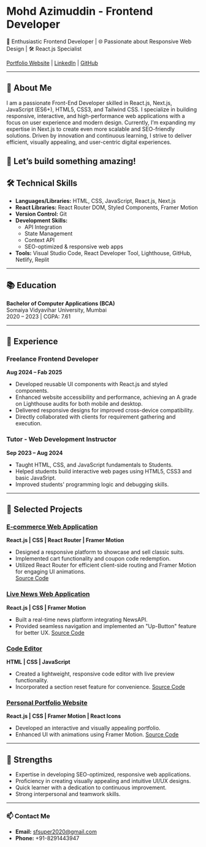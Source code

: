 # Mohd Azimuddin - Frontend Developer

🚀 Enthusiastic Frontend Developer | 🌐 Passionate about Responsive Web Design | 🛠️ React.js Specialist

[Portfolio Website](https://mohdazimuddinport.netlify.app) | [LinkedIn](https://linkedin.com/in/mohd-azimuddin-shaikh-34284b202) | [GitHub](https://github.com/MohdAzimuddin)

---

## 👋 About Me
I am a passionate Front-End Developer skilled in React.js, Next.js, JavaScript (ES6+), HTML5, CSS3, and Tailwind CSS. I specialize in building responsive, interactive, and high-performance web applications with a focus on user experience and modern design. Currently, I’m expanding my expertise in Next.js to create even more scalable and SEO-friendly solutions. Driven by innovation and continuous learning, I strive to deliver efficient, visually appealing, and user-centric digital experiences.

🚀 Let’s build something amazing!
---

## 🛠️ Technical Skills

- **Languages/Libraries:** HTML, CSS, JavaScript, React.js, Next.js
- **React Libraries:** React Router DOM, Styled Components, Framer Motion
- **Version Control:** Git
- **Development Skills:**
  - API Integration
  - State Management
  - Context API
  - SEO-optimized & responsive web apps
- **Tools:** Visual Studio Code, React Developer Tool, Lighthouse, GitHub, Netlify, Replit

---

## 📚 Education

**Bachelor of Computer Applications (BCA)**  
Somaiya Vidyavihar University, Mumbai  
2020 – 2023 | CGPA: 7.61

---

## 💼 Experience

### **Freelance Frontend Developer**
**Aug 2024 – Fab 2025**
- Developed reusable UI components with React.js and styled components.
- Enhanced website accessibility and performance, achieving an A grade on Lighthouse audits for both mobile and desktop.
- Delivered responsive designs for improved cross-device compatibility.
- Directly collaborated with clients for requirement gathering and execution.

 ### **Tutor - Web Development Instructor**
 **Sep 2023 – Aug 2024**
- Taught HTML, CSS, and JavaScript fundamentals to Students.
- Helped students build interactive web pages using HTML5, CSS3 and basic JavaSript.
- Improved students' programming logic and debugging skills.

---
## 🌟 Selected Projects

### [**E-commerce Web Application**](https://azimuddin-clothskart.netlify.app/)  
**React.js | CSS | React Router | Framer Motion**  
- Designed a responsive platform to showcase and sell classic suits.
- Implemented cart functionality and coupon code redemption.
- Utilized React Router for efficient client-side routing and Framer Motion for engaging UI animations.  
[Source Code](https://github.com/MohdAzimuddin/ClothsKart)

### [**Live News Web Application**](https://atozlive-news.netlify.app/)  
**React.js | CSS | Framer Motion**  
- Built a real-time news platform integrating NewsAPI.
- Provided seamless navigation and implemented an "Up-Button" feature for better UX.
[Source Code](https://github.com/MohdAzimuddin/livenews)

### [**Code Editor**](https://1codeeditor.netlify.app/)  
**HTML | CSS | JavaScript**  
- Created a lightweight, responsive code editor with live preview functionality.
- Incorporated a section reset feature for convenience.
[Source Code](https://github.com/MohdAzimuddin/codeeditor)

### [**Personal Portfolio Website**](https://mohdazimuddinport.netlify.app/)  
**React.js | CSS | Framer Motion | React Icons**  
- Developed an interactive and visually appealing portfolio.
- Enhanced UI with animations using Framer Motion.
[Source Code](https://github.com/MohdAzimuddin/myportfolio)

---

## 🤝 Strengths

- Expertise in developing SEO-optimized, responsive web applications.
- Proficiency in creating visually appealing and intuitive UI/UX designs.
- Quick learner with a dedication to continuous improvement.
- Strong interpersonal and teamwork skills.

---

### 📫 Contact Me

- **Email:** sfsuper2020@gmail.com  
- **Phone:** +91-8291443947
